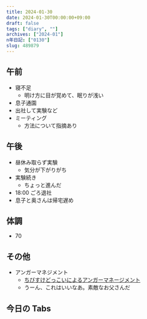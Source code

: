 ```yaml
---
title: 2024-01-30
date: 2024-01-30T00:00:00+09:00
draft: false
tags: ["diary", ""]
archives: ["2024-01"]
n年日記: ["0130"]
slug: 489879
---
```


## 午前

- 寝不足
  - 明け方に目が覚めて、眠りが浅い
- 息子通園
- 出社して実験など
- ミーティング
  - 方法について指摘あり

## 午後

- 昼休み取らず実験
  - 気分が下がりがち
- 実験続き
  - ちょっと進んだ
- 18:00 ごろ退社
- 息子と奥さんは帰宅遅め

## 体調

- 70

## その他

- アンガーマネジメント
  - [ちびすけどっこいによるアンガーマネージメント](https://open.spotify.com/episode/1wnU4fHLZKjgQamFgb1wzI?si=NogErFZtT8-ex8xtxbRkvA)
  - うーん、これはいいなあ。素敵なお父さんだ

## 今日の Tabs
